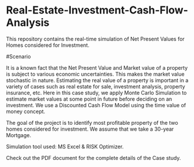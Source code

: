 # Real-Estate-Investment-Cash-Flow-Analysis
This repository contains the real-time simulation of Net Present Values for Homes considered for Investment.

#Scenario

It is a known fact that the Net Present Value and Market value of a property is subject to various economic uncertainties. This makes the market value stochastic in nature. Estimating the real value of a property is important in a variety of cases such as real estate for sale, investment analysis, property insurance, etc. Here in this case study, we apply Monte Carlo Simulation to estimate market values at some point in future before deciding on an investment. We use a Discounted Cash Flow Model using the time value of money concept.

The goal of the project is to identify most profitable property of the two homes considered for investment. We assume that we take a 30-year Mortgage. 

Simulation tool used: MS Excel & RISK Optimizer.


Check out the PDF document for the complete details of the Case study.


